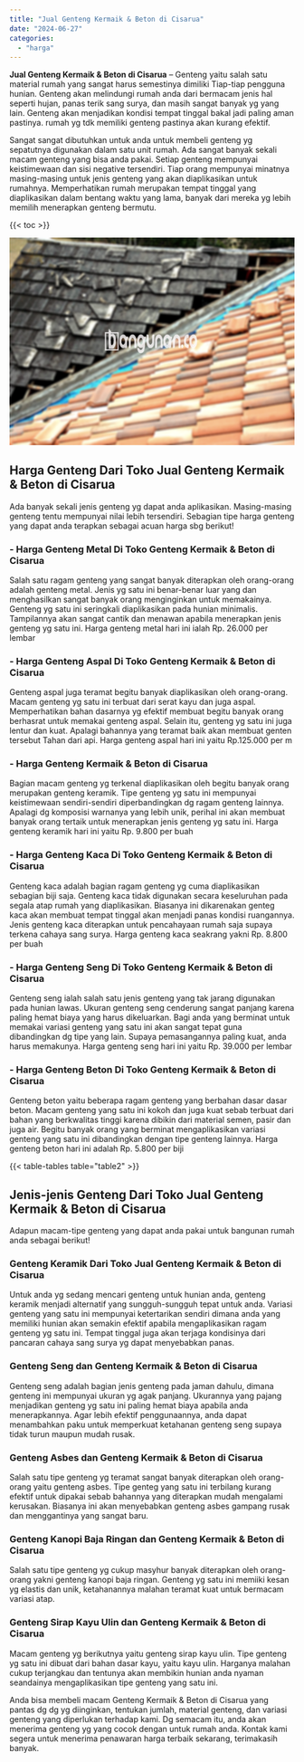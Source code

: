 ```yaml
---
title: "Jual Genteng Kermaik & Beton di Cisarua"
date: "2024-06-27"
categories: 
  - "harga"
---
```


**Jual Genteng Kermaik & Beton di Cisarua** – Genteng yaitu salah satu material rumah yang sangat harus semestinya dimiliki Tiap-tiap pengguna hunian. Genteng akan melindungi rumah anda dari bermacam jenis hal seperti hujan, panas terik sang surya, dan masih sangat banyak yg yang lain. Genteng akan menjadikan kondisi tempat tinggal bakal jadi paling aman pastinya. rumah yg tdk memiliki genteng pastinya akan kurang efektif.

Sangat sangat dibutuhkan untuk anda untuk membeli genteng yg sepatutnya digunakan dalam satu unit rumah. Ada sangat banyak sekali macam genteng yang bisa anda pakai. Setiap genteng mempunyai keistimewaan dan sisi negative tersendiri. Tiap orang mempunyai minatnya masing-masing untuk jenis genteng yang akan diaplikasikan untuk rumahnya. Memperhatikan rumah merupakan tempat tinggal yang diaplikasikan dalam bentang waktu yang lama, banyak dari mereka yg lebih memilih menerapkan genteng bermutu.

{{< toc >}}

![Jual Genteng Kermaik & Beton di Cisarua](/images/genteng-minimalis-murah26.png)

## Harga Genteng Dari Toko Jual Genteng Kermaik & Beton di Cisarua

Ada banyak sekali jenis genteng yg dapat anda aplikasikan. Masing-masing genteng tentu mempunyai nilai lebih tersendiri. Sebagian tipe harga genteng yang dapat anda terapkan sebagai acuan harga sbg berikut!

### \- Harga Genteng Metal Di Toko Genteng Kermaik & Beton di Cisarua

Salah satu ragam genteng yang sangat banyak diterapkan oleh orang-orang adalah genteng metal. Jenis yg satu ini benar-benar luar yang dan menghasilkan sangat banyak orang menginginkan untuk memakainya. Genteng yg satu ini seringkali diaplikasikan pada hunian minimalis. Tampilannya akan sangat cantik dan menawan apabila menerapkan jenis genteng yg satu ini. Harga genteng metal hari ini ialah Rp. 26.000 per lembar

### \- Harga Genteng Aspal Di Toko Genteng Kermaik & Beton di Cisarua

Genteng aspal juga teramat begitu banyak diaplikasikan oleh orang-orang. Macam genteng yg satu ini terbuat dari serat kayu dan juga aspal. Memperhatikan bahan dasarnya yg efektif membuat begitu banyak orang berhasrat untuk memakai genteng aspal. Selain itu, genteng yg satu ini juga lentur dan kuat. Apalagi bahannya yang teramat baik akan membuat genten tersebut Tahan dari api. Harga genteng aspal hari ini yaitu Rp.125.000 per m

### \- Harga Genteng Kermaik & Beton di Cisarua

Bagian macam genteng yg terkenal diaplikasikan oleh begitu banyak orang merupakan genteng keramik. Tipe genteng yg satu ini mempunyai keistimewaan sendiri-sendiri diperbandingkan dg ragam genteng lainnya. Apalagi dg komposisi warnanya yang lebih unik, perihal ini akan membuat banyak orang tertaik untuk menerapkan jenis genteng yg satu ini. Harga genteng keramik hari ini yaitu Rp. 9.800 per buah

### \- Harga Genteng Kaca Di Toko Genteng Kermaik & Beton di Cisarua

Genteng kaca adalah bagian ragam genteng yg cuma diaplikasikan sebagian biji saja. Genteng kaca tidak digunakan secara keseluruhan pada segala atap rumah yang diaplikasikan. Biasanya ini dikarenakan genteg kaca akan membuat tempat tinggal akan menjadi panas kondisi ruangannya. Jenis genteng kaca diterapkan untuk pencahayaan rumah saja supaya terkena cahaya sang surya. Harga genteng kaca seakrang yakni Rp. 8.800 per buah

### \- Harga Genteng Seng Di Toko Genteng Kermaik & Beton di Cisarua

Genteng seng ialah salah satu jenis genteng yang tak jarang digunakan pada hunian lawas. Ukuran genteng seng cenderung sangat panjang karena paling hemat biaya yang harus dikeluarkan. Bagi anda yang berminat untuk memakai variasi genteng yang satu ini akan sangat tepat guna dibandingkan dg tipe yang lain. Supaya pemasangannya paling kuat, anda harus memakunya. Harga genteng seng hari ini yaitu Rp. 39.000 per lembar

### \- Harga Genteng Beton Di Toko Genteng Kermaik & Beton di Cisarua

Genteng beton yaitu beberapa ragam genteng yang berbahan dasar dasar beton. Macam genteng yang satu ini kokoh dan juga kuat sebab terbuat dari bahan yang berkwalitas tinggi karena dibikin dari material semen, pasir dan juga air. Begitu banyak orang yang berminat mengaplikasikan variasi genteng yang satu ini dibandingkan dengan tipe genteng lainnya. Harga genteng beton hari ini adalah Rp. 5.800 per biji

{{< table-tables table="table2" >}}

## Jenis-jenis Genteng Dari Toko Jual Genteng Kermaik & Beton di Cisarua

Adapun macam-tipe genteng yang dapat anda pakai untuk bangunan rumah anda sebagai berikut!

### Genteng Keramik Dari Toko Jual Genteng Kermaik & Beton di Cisarua

Untuk anda yg sedang mencari genteng untuk hunian anda, genteng keramik menjadi alternatif yang sungguh-sungguh tepat untuk anda. Variasi genteng yang satu ini mempunyai ketertarikan sendiri dimana anda yang memiliki hunian akan semakin efektif apabila mengaplikasikan ragam genteng yg satu ini. Tempat tinggal juga akan terjaga kondisinya dari pancaran cahaya sang surya yg dapat menyebabkan panas.

### Genteng Seng dan Genteng Kermaik & Beton di Cisarua

Genteng seng adalah bagian jenis genteng pada jaman dahulu, dimana genteng ini mempunyai ukuran yg agak panjang. Ukurannya yang pajang menjadikan genteng yg satu ini paling hemat biaya apabila anda menerapkannya. Agar lebih efektif penggunaannya, anda dapat menambahkan paku untuk memperkuat ketahanan genteng seng supaya tidak turun maupun mudah rusak.

### Genteng Asbes dan Genteng Kermaik & Beton di Cisarua

Salah satu tipe genteng yg teramat sangat banyak diterapkan oleh orang-orang yaitu genteng asbes. Tipe genteg yang satu ini terbilang kurang efektif untuk dipakai sebab bahannya yang diterapkan mudah mengalami kerusakan. Biasanya ini akan menyebabkan genteng asbes gampang rusak dan menggantinya yang sangat baru.

### Genteng Kanopi Baja Ringan dan Genteng Kermaik & Beton di Cisarua

Salah satu tipe genteng yg cukup masyhur banyak diterapkan oleh orang-orang yakni genteng kanopi baja ringan. Genteng yg satu ini memiiki kesan yg elastis dan unik, ketahanannya malahan teramat kuat untuk bermacam variasi atap.

### Genteng Sirap Kayu Ulin dan Genteng Kermaik & Beton di Cisarua

Macam genteng yg berikutnya yaitu genteng sirap kayu ulin. Tipe genteng yg satu ini dibuat dari bahan dasar kayu, yaitu kayu ulin. Harganya malahan cukup terjangkau dan tentunya akan membikin hunian anda nyaman seandainya mengaplikasikan tipe genteng yang satu ini.

Anda bisa membeli macam Genteng Kermaik & Beton di Cisarua yang pantas dg dg yg diinginkan, tentukan jumlah, material genteng, dan variasi genteng yang diperlukan terhadap kami. Dg semacam itu, anda akan menerima genteng yg yang cocok dengan untuk rumah anda. Kontak kami segera untuk menerima penawaran harga terbaik sekarang, terimakasih banyak.
